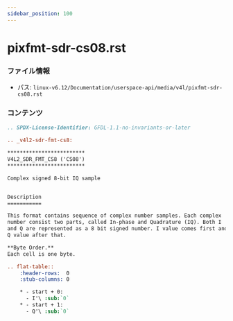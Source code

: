 ```yaml
---
sidebar_position: 100
---
```

# pixfmt-sdr-cs08.rst

### ファイル情報

- パス: `linux-v6.12/Documentation/userspace-api/media/v4l/pixfmt-sdr-cs08.rst`

### コンテンツ

```rst
.. SPDX-License-Identifier: GFDL-1.1-no-invariants-or-later

.. _v4l2-sdr-fmt-cs8:

*************************
V4L2_SDR_FMT_CS8 ('CS08')
*************************

Complex signed 8-bit IQ sample


Description
===========

This format contains sequence of complex number samples. Each complex
number consist two parts, called In-phase and Quadrature (IQ). Both I
and Q are represented as a 8 bit signed number. I value comes first and
Q value after that.

**Byte Order.**
Each cell is one byte.

.. flat-table::
    :header-rows:  0
    :stub-columns: 0

    * - start + 0:
      - I'\ :sub:`0`
    * - start + 1:
      - Q'\ :sub:`0`

```
